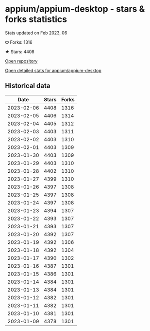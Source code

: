 # appium/appium-desktop - stars & forks statistics

Stats updated on Feb 2023, 06

☋ Forks: 1316

★ Stars: 4408

[Open repository](https://github.com/appium/appium-desktop)

[Open detailed stats for appium/appium-desktop](https://reviewgithub.com/rep/appium/appium-desktop)

## Historical data
| Date | Stars | Forks |
|------|-------|-------|
| 2023-02-06 | 4408 | 1316 | 
| 2023-02-05 | 4406 | 1314 | 
| 2023-02-04 | 4405 | 1312 | 
| 2023-02-03 | 4403 | 1311 | 
| 2023-02-02 | 4403 | 1310 | 
| 2023-02-01 | 4403 | 1309 | 
| 2023-01-30 | 4403 | 1309 | 
| 2023-01-29 | 4403 | 1310 | 
| 2023-01-28 | 4402 | 1310 | 
| 2023-01-27 | 4399 | 1310 | 
| 2023-01-26 | 4397 | 1308 | 
| 2023-01-25 | 4397 | 1308 | 
| 2023-01-24 | 4397 | 1308 | 
| 2023-01-23 | 4394 | 1307 | 
| 2023-01-22 | 4393 | 1307 | 
| 2023-01-21 | 4393 | 1307 | 
| 2023-01-20 | 4392 | 1307 | 
| 2023-01-19 | 4392 | 1306 | 
| 2023-01-18 | 4392 | 1304 | 
| 2023-01-17 | 4390 | 1302 | 
| 2023-01-16 | 4387 | 1301 | 
| 2023-01-15 | 4386 | 1301 | 
| 2023-01-14 | 4384 | 1301 | 
| 2023-01-13 | 4384 | 1301 | 
| 2023-01-12 | 4382 | 1301 | 
| 2023-01-11 | 4382 | 1301 | 
| 2023-01-10 | 4381 | 1301 | 
| 2023-01-09 | 4378 | 1301 | 


